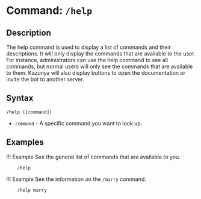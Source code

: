 # **Command:** `/help`

## **Description**

The help command is used to display a list of commands and their descriptions. It will only display the commands that are available to the user. For instance, administrators can use the help command to see all commands, but normal users will only see the commands that are available to them. Kazunya will also display buttons to open the documentation or invite the bot to another server.

## **Syntax**

    /help ([command])

- `command` - A specific command you want to look up.

## **Examples**

!!! Example
    See the general list of commands that are available to you.

        /help

!!! Example
    See the information on the `/marry` command.

        /help marry